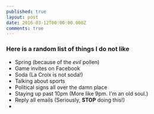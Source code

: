 ```yaml
---
published: true
layout: post
date: 2016-03-12T00:00:00.000Z
comments: true
---
```


### Here is a random list of things I do not like
- Spring (because of the *evil* pollen)
- Game invites on Facebook
- Soda (La Croix is not soda!)
- Talking about sports
- Political signs all over the damn place
- Staying up past 10pm (More like 9pm. I'm an old soul.)
- Reply all emails (Seriously, **STOP** doing this!)
- 

